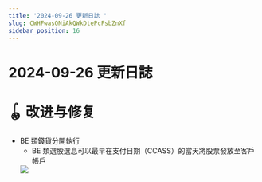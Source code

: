 ```yaml
---
title: '2024-09-26 更新日誌 '
slug: CWHFwasQNiAkQWkDtePcFsbZnXf
sidebar_position: 16
---
```



# 2024-09-26 更新日誌 

# 🪀 改进与修复

- BE 類錢貨分開執行
    - BE 類選股選息可以最早在支付日期（CCASS）的當天將股票發放至客戶帳戶
    <img src="/assets/VPisbVVijox0CCxQ6cUcFeIdn8c.png" src-width="3828" src-height="1762" align="center"/>

